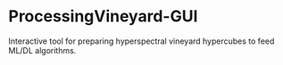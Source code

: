 # ProcessingVineyard-GUI
Interactive tool for preparing hyperspectral vineyard hypercubes to feed ML/DL algorithms.
